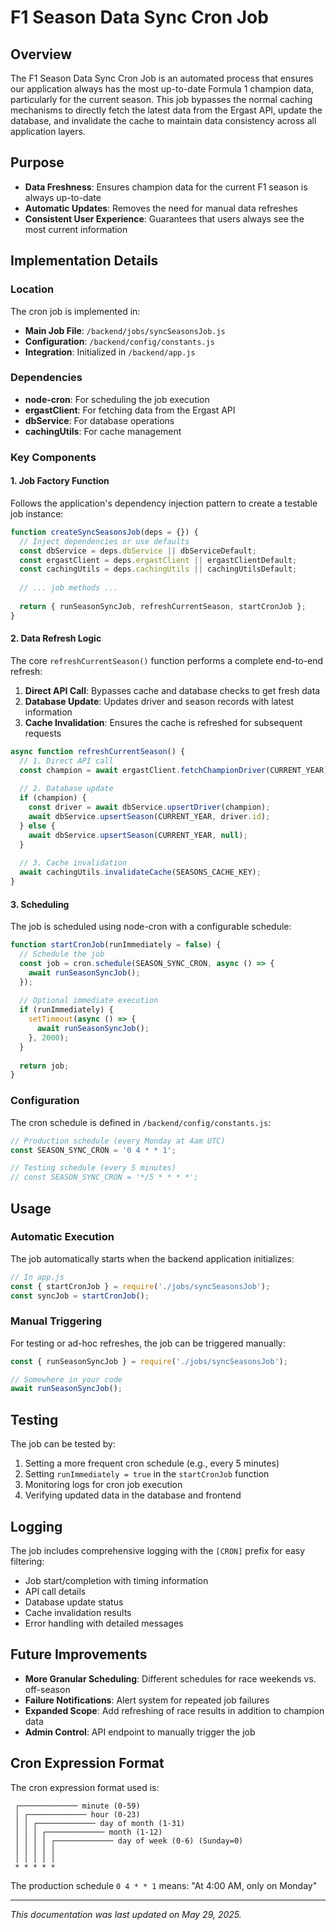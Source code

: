 # F1 Season Data Sync Cron Job

## Overview

The F1 Season Data Sync Cron Job is an automated process that ensures our application always has the most up-to-date Formula 1 champion data, particularly for the current season. This job bypasses the normal caching mechanisms to directly fetch the latest data from the Ergast API, update the database, and invalidate the cache to maintain data consistency across all application layers.

## Purpose

- **Data Freshness**: Ensures champion data for the current F1 season is always up-to-date
- **Automatic Updates**: Removes the need for manual data refreshes
- **Consistent User Experience**: Guarantees that users always see the most current information

## Implementation Details

### Location

The cron job is implemented in:
- **Main Job File**: `/backend/jobs/syncSeasonsJob.js`
- **Configuration**: `/backend/config/constants.js`
- **Integration**: Initialized in `/backend/app.js`

### Dependencies

- **node-cron**: For scheduling the job execution
- **ergastClient**: For fetching data from the Ergast API
- **dbService**: For database operations
- **cachingUtils**: For cache management

### Key Components

#### 1. Job Factory Function

Follows the application's dependency injection pattern to create a testable job instance:

```javascript
function createSyncSeasonsJob(deps = {}) {
  // Inject dependencies or use defaults
  const dbService = deps.dbService || dbServiceDefault;
  const ergastClient = deps.ergastClient || ergastClientDefault;
  const cachingUtils = deps.cachingUtils || cachingUtilsDefault;
  
  // ... job methods ...
  
  return { runSeasonSyncJob, refreshCurrentSeason, startCronJob };
}
```

#### 2. Data Refresh Logic

The core `refreshCurrentSeason()` function performs a complete end-to-end refresh:

1. **Direct API Call**: Bypasses cache and database checks to get fresh data
2. **Database Update**: Updates driver and season records with latest information
3. **Cache Invalidation**: Ensures the cache is refreshed for subsequent requests

```javascript
async function refreshCurrentSeason() {
  // 1. Direct API call
  const champion = await ergastClient.fetchChampionDriver(CURRENT_YEAR);
  
  // 2. Database update
  if (champion) {
    const driver = await dbService.upsertDriver(champion);
    await dbService.upsertSeason(CURRENT_YEAR, driver.id);
  } else {
    await dbService.upsertSeason(CURRENT_YEAR, null);
  }
  
  // 3. Cache invalidation
  await cachingUtils.invalidateCache(SEASONS_CACHE_KEY);
}
```

#### 3. Scheduling

The job is scheduled using node-cron with a configurable schedule:

```javascript
function startCronJob(runImmediately = false) {
  // Schedule the job
  const job = cron.schedule(SEASON_SYNC_CRON, async () => {
    await runSeasonSyncJob();
  });
  
  // Optional immediate execution
  if (runImmediately) {
    setTimeout(async () => {
      await runSeasonSyncJob();
    }, 2000);
  }
  
  return job;
}
```

### Configuration

The cron schedule is defined in `/backend/config/constants.js`:

```javascript
// Production schedule (every Monday at 4am UTC)
const SEASON_SYNC_CRON = '0 4 * * 1';

// Testing schedule (every 5 minutes)
// const SEASON_SYNC_CRON = '*/5 * * * *';
```

## Usage

### Automatic Execution

The job automatically starts when the backend application initializes:

```javascript
// In app.js
const { startCronJob } = require('./jobs/syncSeasonsJob');
const syncJob = startCronJob();
```

### Manual Triggering

For testing or ad-hoc refreshes, the job can be triggered manually:

```javascript
const { runSeasonSyncJob } = require('./jobs/syncSeasonsJob');

// Somewhere in your code
await runSeasonSyncJob();
```

## Testing

The job can be tested by:

1. Setting a more frequent cron schedule (e.g., every 5 minutes)
2. Setting `runImmediately = true` in the `startCronJob` function
3. Monitoring logs for cron job execution
4. Verifying updated data in the database and frontend

## Logging

The job includes comprehensive logging with the `[CRON]` prefix for easy filtering:

- Job start/completion with timing information
- API call details
- Database update status
- Cache invalidation results
- Error handling with detailed messages

## Future Improvements

- **More Granular Scheduling**: Different schedules for race weekends vs. off-season
- **Failure Notifications**: Alert system for repeated job failures
- **Expanded Scope**: Add refreshing of race results in addition to champion data
- **Admin Control**: API endpoint to manually trigger the job

## Cron Expression Format

The cron expression format used is:

```
 ┌───────────── minute (0-59)
 │ ┌───────────── hour (0-23)
 │ │ ┌───────────── day of month (1-31)
 │ │ │ ┌───────────── month (1-12)
 │ │ │ │ ┌───────────── day of week (0-6) (Sunday=0)
 │ │ │ │ │
 │ │ │ │ │
 * * * * *
```

The production schedule `0 4 * * 1` means: "At 4:00 AM, only on Monday"

---

*This documentation was last updated on May 29, 2025.*